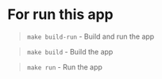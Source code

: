 # For run this app

> `make build-run` - Build and run the app

> `make build` - Build the app

> `make run` - Run the app